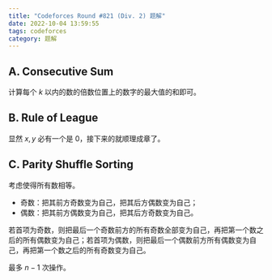 ```yaml
---
title: "Codeforces Round #821 (Div. 2) 题解"
date: 2022-10-04 13:59:55
tags: codeforces
category: 题解
---
```


## A. Consecutive Sum

计算每个 $k$ 以内的数的倍数位置上的数字的最大值的和即可。

<script> embedcode("Code", "https://github.com/StableAgOH/solved-problems/blob/main/codeforces/1733/A.cpp") </script>

## B. Rule of League

显然 $x,y$ 必有一个是 $0$，接下来的就顺理成章了。

<script> embedcode("Code", "https://github.com/StableAgOH/solved-problems/blob/main/codeforces/1733/B.cpp") </script>

## C. Parity Shuffle Sorting

考虑使得所有数相等。

* 奇数：把其前方奇数变为自己，把其后方偶数变为自己；
* 偶数：把其前方偶数变为自己，把其后方奇数变为自己。

若首项为奇数，则把最后一个奇数前方的所有奇数全部变为自己，再把第一个数之后的所有偶数变为自己；若首项为偶数，则把最后一个偶数前方所有偶数变为自己，再把第一个数之后的所有奇数变为自己。

最多 $n-1$ 次操作。

<script> embedcode("Code", "https://github.com/StableAgOH/solved-problems/blob/main/codeforces/1733/C.cpp") </script>

